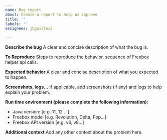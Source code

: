 ```yaml
---
name: Bug report
about: Create a report to help us improve
title: ''
labels: ''
assignees: jbguillois

---
```


**Describe the bug**
A clear and concise description of what the bug is.

**To Reproduce**
Steps to reproduce the behavior, sequence of Freebox helper api calls.

**Expected behavior**
A clear and concise description of what you expected to happen.

**Screenshots, logs...**
If applicable, add screenshots (if any) and logs to help explain your problem.

**Run time environment (please complete the following information):**
 - Java version: [e.g. 11, 12 ...]
 - Freebox model [e.g. Revolution, Delta, Pop...]
 - Freebox API version [e.g. v6, v8...]

**Additional context**
Add any other context about the problem here.
